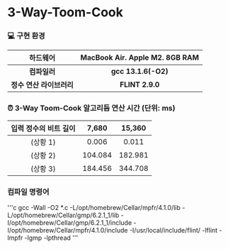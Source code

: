 # 3-Way-Toom-Cook

### 💻 구현 환경

| 하드웨어  | MacBook Air. Apple M2. 8GB RAM  | 
|:-------------------:|:-------------------:|
| **컴파일러** | **gcc 13.1.6(-O2)** |
| **정수 연산 라이브러리** | **FLINT 2.9.0** |

### ⏰ 3-Way Toom-Cook 알고리듬 연산 시간 (단위: ms)
| 입력 정수의 비트 길이  | 7,680 | 15,360 |
|:-------------------:|:--------:|:--------:|
| (상황 1) | 0.006 | 0.011 |
| (상황 2) | 104.084 | 182.981 |
| (상황 3) | 184.456 | 344.708 |

### 컴파일 명령어
'''c
gcc -Wall -O2 *.c -L/opt/homebrew/Cellar/mpfr/4.1.0/lib -L/opt/homebrew/Cellar/gmp/6.2.1_1/lib -I/opt/homebrew/Cellar/gmp/6.2.1_1/include -I/opt/homebrew/Cellar/mpfr/4.1.0/include -I/usr/local/include/flint/ -lflint -lmpfr -lgmp -lpthread
'''
